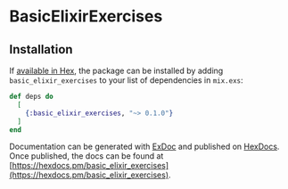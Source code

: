 # BasicElixirExercises

## Installation

If [available in Hex](https://hex.pm/docs/publish), the package can be installed
by adding `basic_elixir_exercises` to your list of dependencies in `mix.exs`:

```elixir
def deps do
  [
    {:basic_elixir_exercises, "~> 0.1.0"}
  ]
end
```

Documentation can be generated with [ExDoc](https://github.com/elixir-lang/ex_doc)
and published on [HexDocs](https://hexdocs.pm). Once published, the docs can
be found at [https://hexdocs.pm/basic_elixir_exercises](https://hexdocs.pm/basic_elixir_exercises).